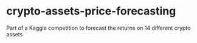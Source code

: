# crypto-assets-price-forecasting
Part of a Kaggle competition to forecast the returns on 14 different crypto assets
